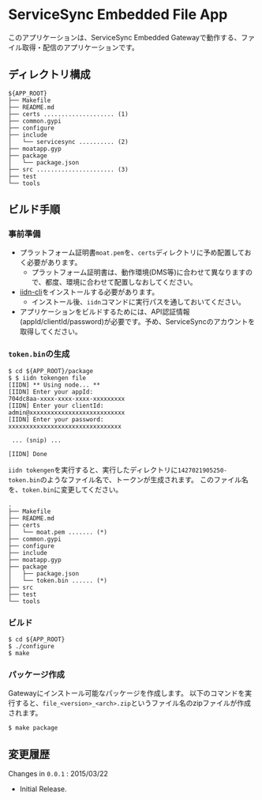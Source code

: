 ServiceSync Embedded File App
===

このアプリケーションは、ServiceSync Embedded Gatewayで動作する、ファイル取得・配信のアプリケーションです。

## ディレクトリ構成

```
${APP_ROOT}
├── Makefile
├── README.md
├── certs .................... (1)
├── common.gypi
├── configure
├── include
│   └── servicesync .......... (2)
├── moatapp.gyp
├── package
│   └── package.json
├── src ...................... (3)
├── test
└── tools
```

## ビルド手順

### 事前準備

* プラットフォーム証明書`moat.pem`を、`certs`ディレクトリに予め配置しておく必要があります。
  * プラットフォーム証明書は、動作環境(DMS等)に合わせて異なりますので、都度、環境に合わせて配置しなおしてください。
* [iidn-cli](https://github.com/inventit/iidn-cli)をインストールする必要があります。
  * インストール後、`iidn`コマンドに実行パスを通しておいてください。
* アプリケーションをビルドするためには、API認証情報(appId/clientId/password)が必要です。予め、ServiceSyncのアカウントを取得してください。

### `token.bin`の生成

```
$ cd ${APP_ROOT}/package
$ $ iidn tokengen file
[IIDN] ** Using node... **
[IIDN] Enter your appId:
704dc8aa-xxxx-xxxx-xxxx-xxxxxxxxx
[IIDN] Enter your clientId:
admin@xxxxxxxxxxxxxxxxxxxxxxxxxxx
[IIDN] Enter your password:
xxxxxxxxxxxxxxxxxxxxxxxxxxxxxxxx

 ... (snip) ...

[IIDN] Done
```

`iidn tokengen`を実行すると、実行したディレクトリに`1427021905250-token.bin`のようなファイル名で、トークンが生成されます。
このファイル名を、`token.bin`に変更してください。

```
.
├── Makefile
├── README.md
├── certs
│   └── moat.pem ....... (*)
├── common.gypi
├── configure
├── include
├── moatapp.gyp
├── package
│   ├── package.json
│   └── token.bin ...... (*)
├── src
├── test
└── tools
```

### ビルド

```
$ cd ${APP_ROOT}
$ ./configure
$ make
```

### パッケージ作成

Gatewayにインストール可能なパッケージを作成します。
以下のコマンドを実行すると、`file_<version>_<arch>.zip`というファイル名のzipファイルが作成されます。

```
$ make package
```

## 変更履歴

Changes in `0.0.1` : 2015/03/22

* Initial Release.
